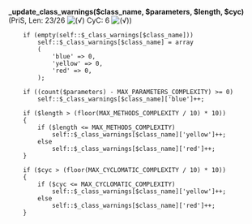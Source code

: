 **_update_class_warnings($class_name, $parameters, $length, $cyc)** (PriS, Len: 23/26 ![(&radic;)](https://raw.github.com/TheB3Rt0z/schrimp/master/.inc/img/icon_16x16_green_ok.png "") CyC: 6 ![(&radic;)](https://raw.github.com/TheB3Rt0z/schrimp/master/.inc/img/icon_16x16_green_ok.png ""))  
  
        if (empty(self::$_class_warnings[$class_name]))
            self::$_class_warnings[$class_name] = array
            (
                'blue' => 0,
                'yellow' => 0,
                'red' => 0,
            );

        if ((count($parameters) - MAX_PARAMETERS_COMPLEXITY) >= 0)
            self::$_class_warnings[$class_name]['blue']++;

        if ($length > (floor(MAX_METHODS_COMPLEXITY / 10) * 10))
        {
            if ($length <= MAX_METHODS_COMPLEXITY)
                self::$_class_warnings[$class_name]['yellow']++;
            else
                self::$_class_warnings[$class_name]['red']++;
        }

        if ($cyc > (floor(MAX_CYCLOMATIC_COMPLEXITY / 10) * 10))
        {
            if ($cyc <= MAX_CYCLOMATIC_COMPLEXITY)
                self::$_class_warnings[$class_name]['yellow']++;
            else
                self::$_class_warnings[$class_name]['red']++;
        }
